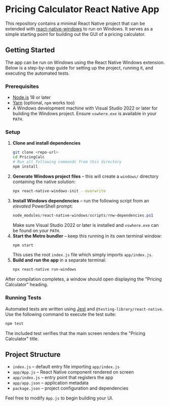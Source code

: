 # Pricing Calculator React Native App

This repository contains a minimal React Native project that can be extended with [react-native-windows](https://microsoft.github.io/react-native-windows/) to run on Windows. It serves as a simple starting point for building out the GUI of a pricing calculator.

## Getting Started

The app can be run on Windows using the React Native Windows extension. Below is a step-by-step guide for setting up the project, running it, and executing the automated tests.

### Prerequisites
- [Node.js](https://nodejs.org/) 18 or later
- [Yarn](https://classic.yarnpkg.com/en/docs/install/) (optional, `npm` works too)
- A Windows development machine with Visual Studio 2022 or later for building the Windows project. Ensure `vswhere.exe` is available in your `PATH`.

### Setup
1. **Clone and install dependencies**
   ```bash
   git clone <repo-url>
   cd PricingCalc
   # Run all following commands from this directory
   npm install
   ```
2. **Generate Windows project files** – this will create a `windows/` directory containing the native solution:
   ```bash
   npx react-native-windows-init --overwrite
   ```
3. **Install Windows dependencies** – run the following script from an *elevated* PowerShell prompt:
   ```powershell
   node_modules/react-native-windows/scripts/rnw-dependencies.ps1
   ```
   Make sure Visual Studio 2022 or later is installed and `vswhere.exe` can be found on your `PATH`.
4. **Start the Metro bundler** – keep this running in its own terminal window:
   ```bash
   npm start
   ```
   This uses the root `index.js` file which simply imports `app/index.js`.
5. **Build and run the app** in a separate terminal:
   ```bash
   npx react-native run-windows
   ```

After compilation completes, a window should open displaying the "Pricing Calculator" heading.

### Running Tests

Automated tests are written using [Jest](https://jestjs.io/) and `@testing-library/react-native`. Use the following command to execute the test suite:

```bash
npm test
```

The included test verifies that the main screen renders the "Pricing Calculator" title.

## Project Structure
- `index.js` – default entry file importing `app/index.js`
- `app/App.js` – React Native component rendered on screen
- `app/index.js` – entry point that registers the app
- `app/app.json` – application metadata
- `package.json` – project configuration and dependencies

Feel free to modify `App.js` to begin building your UI.
